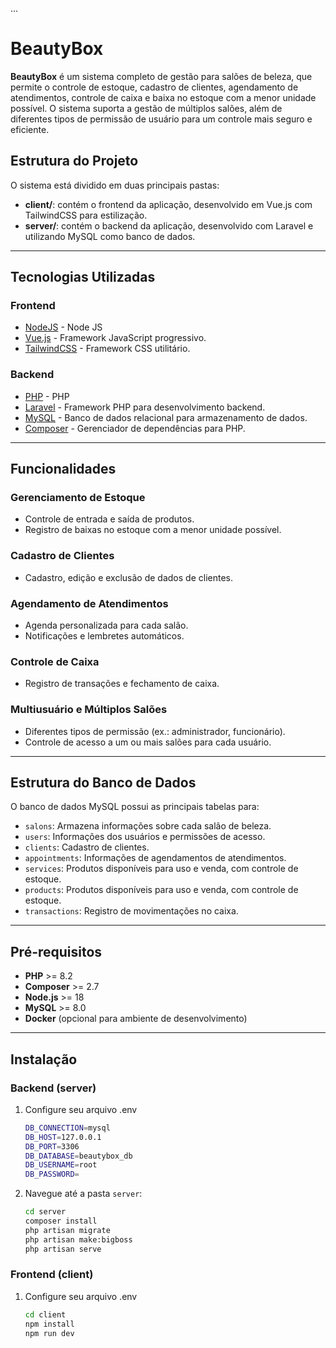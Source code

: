 ...
# BeautyBox

**BeautyBox** é um sistema completo de gestão para salões de beleza, que permite o controle de estoque, cadastro de clientes, agendamento de atendimentos, controle de caixa e baixa no estoque com a menor unidade possível. O sistema suporta a gestão de múltiplos salões, além de diferentes tipos de permissão de usuário para um controle mais seguro e eficiente.

## Estrutura do Projeto

O sistema está dividido em duas principais pastas:

- **client/**: contém o frontend da aplicação, desenvolvido em Vue.js com TailwindCSS para estilização.
- **server/**: contém o backend da aplicação, desenvolvido com Laravel e utilizando MySQL como banco de dados.

---

## Tecnologias Utilizadas

### Frontend
- [NodeJS](https://nodejs.org/pt) - Node JS
- [Vue.js](https://vuejs.org/) - Framework JavaScript progressivo.
- [TailwindCSS](https://tailwindcss.com/) - Framework CSS utilitário.

### Backend
- [PHP](https://www.php.net/) - PHP
- [Laravel](https://laravel.com/) - Framework PHP para desenvolvimento backend.
- [MySQL](https://www.mysql.com/) - Banco de dados relacional para armazenamento de dados.
- [Composer](https://getcomposer.org/) - Gerenciador de dependências para PHP.

---

## Funcionalidades

### Gerenciamento de Estoque
- Controle de entrada e saída de produtos.
- Registro de baixas no estoque com a menor unidade possível.
  
### Cadastro de Clientes
- Cadastro, edição e exclusão de dados de clientes.
  
### Agendamento de Atendimentos
- Agenda personalizada para cada salão.
- Notificações e lembretes automáticos.

### Controle de Caixa
- Registro de transações e fechamento de caixa.
  
### Multiusuário e Múltiplos Salões
- Diferentes tipos de permissão (ex.: administrador, funcionário).
- Controle de acesso a um ou mais salões para cada usuário.

---

## Estrutura do Banco de Dados

O banco de dados MySQL possui as principais tabelas para:
- `salons`: Armazena informações sobre cada salão de beleza.
- `users`: Informações dos usuários e permissões de acesso.
- `clients`: Cadastro de clientes.
- `appointments`: Informações de agendamentos de atendimentos.
- `services`: Produtos disponíveis para uso e venda, com controle de estoque.
- `products`: Produtos disponíveis para uso e venda, com controle de estoque.
- `transactions`: Registro de movimentações no caixa.

---

## Pré-requisitos

- **PHP** >= 8.2
- **Composer** >= 2.7
- **Node.js** >= 18
- **MySQL** >= 8.0
- **Docker** (opcional para ambiente de desenvolvimento)

---

## Instalação

### Backend (server)

1. Configure seu arquivo .env
    ```bash
    DB_CONNECTION=mysql
    DB_HOST=127.0.0.1
    DB_PORT=3306
    DB_DATABASE=beautybox_db
    DB_USERNAME=root
    DB_PASSWORD=
    ```

2. Navegue até a pasta `server`:
   ```bash
   cd server
   composer install
   php artisan migrate
   php artisan make:bigboss
   php artisan serve


### Frontend (client)

1. Configure seu arquivo .env
    ```bash
    cd client
    npm install
    npm run dev
    ```

